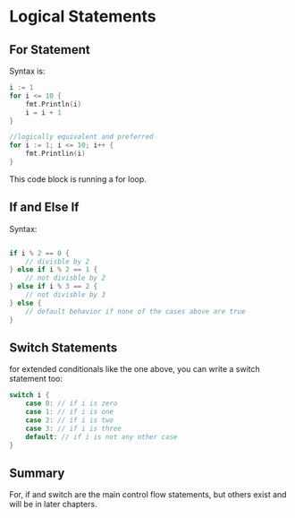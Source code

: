 # Logical Statements

## For Statement

Syntax is:

```Go
i := 1
for i <= 10 {
    fmt.Println(i)
    i = i + 1
}

//logically equivalent and preferred
for i := 1; i <= 10; i++ {
    fmt.Printlin(i)
}
```

This code block is running a for loop.

## If and Else If

Syntax:

```Go

if i % 2 == 0 {
    // divisble by 2
} else if i % 2 == 1 {
    // not divisble by 2
} else if i % 3 == 2 {
    // not divisble by 3
} else {
    // default behavior if none of the cases above are true
}
```

## Switch Statements

for extended conditionals like the one above, you can write a switch statement too:

```Go
switch i {
    case 0: // if i is zero
    case 1: // if i is one
    case 2: // if i is two
    case 3: // if i is three
    default: // if i is not any other case
}
```

## Summary

For, if and switch are the main control flow statements, but others exist and will be in later chapters.
